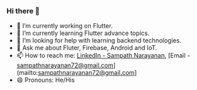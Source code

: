 ### Hi there 👋




- 🔭 I’m currently working on Flutter.
- 🌱 I’m currently learning Flutter advance topics.
- 🤔 I’m looking for help with learning backend technologies.
- 💬 Ask me about Fluter, Firebase, Android and IoT.
- 📫 How to reach me: [LinkedIn - Sampath Narayanan](https://www.linkedin.com/in/narayanan-sampath/), [Email - sampathnarayanan72@gmail.com](mailto:sampathnarayanan72@gmail.com]
- 😄 Pronouns: He/His
